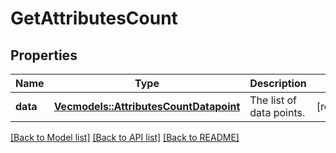 # GetAttributesCount

## Properties

Name | Type | Description | Notes
------------ | ------------- | ------------- | -------------
**data** | [**Vec<models::AttributesCountDatapoint>**](AttributesCountDatapoint.md) | The list of data points. | [readonly]

[[Back to Model list]](../README.md#documentation-for-models) [[Back to API list]](../README.md#documentation-for-api-endpoints) [[Back to README]](../README.md)


